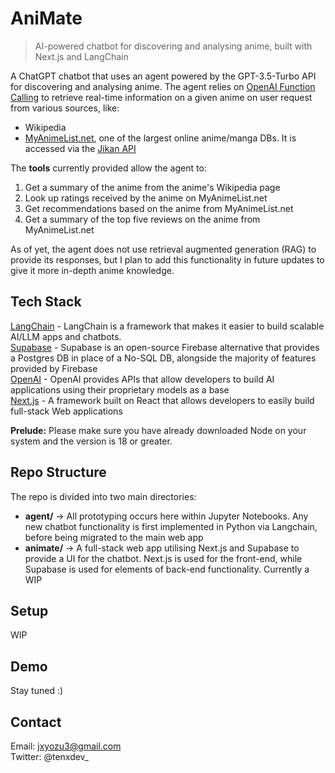 # AniMate
> AI-powered chatbot for discovering and analysing anime, built with Next.js and LangChain

A ChatGPT chatbot that uses an agent powered by the GPT-3.5-Turbo API for discovering and analysing anime. The agent relies on [OpenAI Function Calling](https://platform.openai.com/docs/guides/function-calling) to retrieve real-time information on a given anime on user request from various sources, like:
- Wikipedia
- [MyAnimeList.net](https://myanimelist.net/), one of the largest online anime/manga DBs. It is accessed via the [Jikan API](https://jikan.moe/)

The **tools** currently provided allow the agent to:
1. Get a summary of the anime from the anime's Wikipedia page
2. Look up ratings received by the anime on MyAnimeList.net
3. Get recommendations based on the anime from MyAnimeList.net
4. Get a summary of the top five reviews on the anime from MyAnimeList.net

As of yet, the agent does not use retrieval augmented generation (RAG) to provide its responses, but I plan to add this functionality in future updates to give it more in-depth anime knowledge.

## Tech Stack

[LangChain](https://www.langchain.com/) - LangChain is a framework that makes it easier to build scalable AI/LLM apps and chatbots. <br>
[Supabase](https://supabase.com/) - Supabase is an open-source Firebase alternative that provides a Postgres DB in place of a No-SQL DB, alongside the majority of features provided by Firebase <br>
[OpenAI](https://platform.openai.com/docs/overview) - OpenAI provides APIs that allow developers to build AI applications using their proprietary models as a base <br>
[Next.js](https://nextjs.org/) - A framework built on React that allows developers to easily build full-stack Web applications

**Prelude:** Please make sure you have already downloaded Node on your system and the version is 18 or greater.

## Repo Structure

The repo is divided into two main directories:
- **agent/** -> All prototyping occurs here within Jupyter Notebooks. Any new chatbot functionality is first implemented in Python via Langchain, before being migrated to the main web app
- **animate/** -> A full-stack web app utilising Next.js and Supabase to provide a UI for the chatbot. Next.js is used for the front-end, while Supabase is used for elements of back-end functionality. Currently a WIP

## Setup

WIP

## Demo

Stay tuned :) 

## Contact

Email: jxyozu3@gmail.com <br>
Twitter: @tenxdev_
